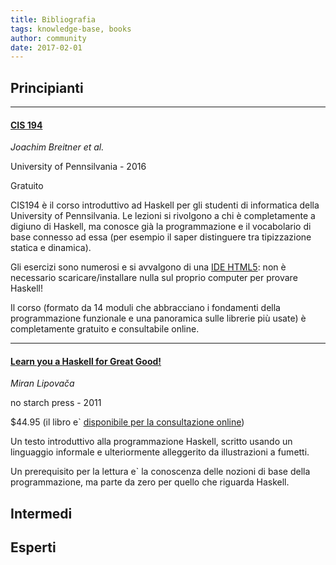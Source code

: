 ```yaml
---
title: Bibliografia
tags: knowledge-base, books
author: community
date: 2017-02-01
---
```


## Principianti

***

#### [CIS 194](http://www.seas.upenn.edu/~cis194/fall16/index.html)

*Joachim Breitner et al.*

University of Pennsilvania - 2016

Gratuito

CIS194 è il corso introduttivo ad Haskell per gli studenti di
informatica della University of Pennsilvania.
Le lezioni si rivolgono a chi è completamente a digiuno di Haskell,
ma conosce già la programmazione e il vocabolario di base connesso
ad essa (per esempio il saper distinguere tra tipizzazione statica
e dinamica).

Gli esercizi sono numerosi e si avvalgono di
una [IDE HTML5](https://code.world/haskell#PWc3Dtw35PArCBLII3HtK5w):
non è necessario scaricare/installare nulla sul proprio computer per
provare Haskell!

Il corso (formato da 14 moduli che abbracciano i fondamenti della
programmazione funzionale e una panoramica sulle librerie più usate)
è completamente gratuito e consultabile online.

***

#### [Learn you a Haskell for Great Good!](http://learnyouahaskell.com/)

*Miran Lipovača*

no starch press - 2011

$44.95 (il libro e` [disponibile per la consultazione online](http://learnyouahaskell.com/chapters))

Un testo introduttivo alla programmazione Haskell, scritto usando
un linguaggio informale e ulteriormente alleggerito da illustrazioni a fumetti.

Un prerequisito per la lettura e` la conoscenza delle nozioni di base 
della programmazione, ma parte da zero per quello che riguarda Haskell.

## Intermedi

## Esperti
